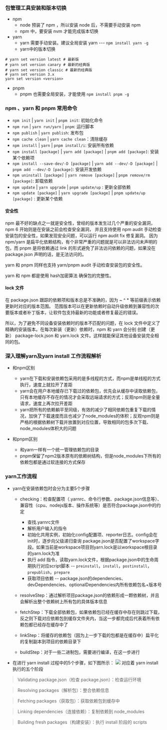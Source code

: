 ### 包管理工具安装和版本切换
- npm 
  - node 预装了 npm ，所以安装 node 后，不需要手动安装 npm
  - npm 中，要安装 nvm 才能完成版本切换
- yarn
  - yarn 需要手动安装。建议全局安装 yarn ---  `npm install yarn -g`
  - yarn中的版本切换
```
# yarn set version latest # 最新版
# yarn set version canary # 最新的经典版
# yarn set version classic # 最新的经典版
# yarn set version 3.x
yarn set version <version>
```
- pnpm
  - pnpm 也需要全局安装，才能使用 `npm install pnpm -g`

### npm 、yarn 和 pnpm 常用命令
- `npm init` | `yarn init` | `pnpm init`: 初始化命令
- `npm run` | `yarn run/yarn` | `pnpm`: 运行脚本
- `npm publish` | `yarn publish`: 发布包
- `npm cache clean` | `yarn cache clean`：清除缓存
- `npm install` | `yarn` | `pnpm install/i`: 安装所有依赖
- `npm install [package]` | `yarn add [package]` | `pnpm add [package]`: 安装某个依赖项
- `npm install --save-dev/-D [package]` | `yarn add --dev/-D [package]` | `pnpm add --dev/-D [package]`: 安装开发依赖
- `npm uninstall [package]` | `yarn remove [package]` | `pnpm remove/rm [package]`: 卸载依赖
- `npm update` | `yarn upgrade` | `pnpm update/up` : 更新全部依赖
- `npm update [package]` | `yarn upgrade [package]` | `pnpm update/up [package]` : 更新某个依赖

#### 安全性
npm 最不好的缺点之一就是安全性，曾经的版本发生过几个严重的安全漏洞， npm 6 开始则是在安装之前会检查安全漏洞，
并且支持使用 npm audit 手动检查安装包的安全性，如果发现安全问题，可以运行 npm audit fix 修复漏洞。
因为 npm/yarn 是扁平化依赖结构，有个非常严重的问题就是可以非法访问未声明的包，而 pnpm 是将依赖通过 link 的形式避免了非法访问依赖的问题，如果没在 package.json 声明的话，是无法访问的。

yarn 和 pnpm 同样也支持 yarn/pnpm audit 手动检查安装包的安全性。

yarn 和 npm 都是使用 hash加密算法 确保包的完整性。

#### lock 文件
在 package.json 跟踪的依赖项和版本总是不准确的，因为 ~ ^ * 等前缀表示依赖更新时对应的版本范围。
范围版本可以在更新依赖时自动升级依赖到兼容性的次要版本或者补丁版本，让软件包支持最新的功能或者修复最近的错误。

所以，为了避免不同设备安装依赖时的版本不匹配的问题，在 lock 文件中定义了精确的安装版本。在每次新装（更新）依赖时，npm 和 yarn 会分别
创建（更新） package-lock.json 和 yarn.lock 文件。这样就能保证其他设备安装完全相同的包。

### 深入理解yarn及yarn install 工作流程解析
- 和npm区别
  - yarn在下载和安装依赖包采用的是多线程的方式，而npm是单线程的方式执行，速度上就拉开了差距
  - yarn会在用户本地缓存已下载过的依赖包，优先会从缓存中读取依赖包，只有本地缓存不存在的情况才会采取远端请求的方式；反观npm则是全量请求，速度上再次拉开差距
  - yarn把所有的依赖躺平至同级，有效的减少了相同依赖包重复下载的情况，加快了下载速度而且也减少了node_modules的体积；反观npm则是严格的根据依赖树下载并放置到对应位置，导致相同的包多次下载、node_modules体积大的问题

- 和pnpm区别
  - 和yarn一样有一个统一管理依赖包的目录
  - pnpm保留了npm2版本原有的依赖树结构，但是node_modules下所有的依赖包都是通过软连接的方式保存

### yarn工作流程
- yarn在安装依赖包时会分为主要5个步骤
  - checking：检查配置项（.yarnrc、命令行参数、package.json信息等）、兼容性（cpu、nodejs版本、操作系统等）是否符合package.json中的约定
    - 查找.yarnrc文件
    - 解析用户输入的指令
    - 初始化共用实例，初始化config配置项、reporter日志。config会在init时，逐步向父级递归查询 
     package.json是否配置了workspace字段。如果当前是workspace项目则yarn.lock是以workspace根目录 的yarn.lock为准
    - 执行 add 指令，读取yarn.lock文件，根据package.json中的生命周期执行对应script脚本 -- `preinstall`，`install`，`postinstall`，`prepublish`，`prepare`
    - 获取项目依赖 -- package.json的dependencies、devDependencies、optionalDependencies内所有依赖包名+版本号

  - resolveStep：通过解析项目package.json的依赖形成一颗依赖树，并且会解析出整个依赖树上所有包的具体版本信息

  - fetchStep：下载全部依赖包，如果依赖包已经在缓存中存在则跳过下载，反之则下载对应依赖包到缓存文件夹内，当这一步都完成后代表着所有依赖包都已经存在缓存中了

  - linkStep：将缓存的依赖包（因为上一步下载的包都是在缓存中）扁平化的复制副本到项目的依赖目录下

  - buildStep：对于一些二进制包，需要进行编译，在这一步进行

- 在进行 yarn install 过程中的5个步骤，如下图所示：
![](https://lzx-blog.oss-cn-chengdu.aliyuncs.com/yarn-vscode.png)
对应着 yarn install 执行的五个阶段
 > Validating package.json（检查 package.json）：检查运行环境

 > Resolving packages（解析包）：整合依赖信息

> Fetching packages（获取包）：获取依赖包到缓存中

> Linking dependencies（连接依赖）：复制依赖到 node_modules

> Building fresh packages（构建安装）：执行 install 阶段的 scripts